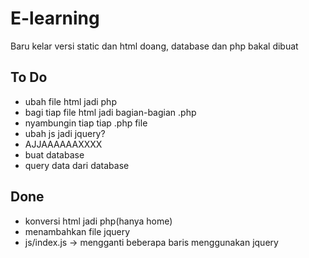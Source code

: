 
# E-learning

Baru kelar versi static dan html doang, database dan php bakal dibuat


## To Do

- ubah file html jadi php
- bagi tiap file html jadi bagian-bagian .php
- nyambungin tiap tiap .php file
- ubah js jadi jquery?
- AJJAAAAAAXXXX
- buat database
- query data dari database


## Done

- konversi html jadi php(hanya home)
- menambahkan file jquery
- js/index.js -> mengganti beberapa baris menggunakan jquery
